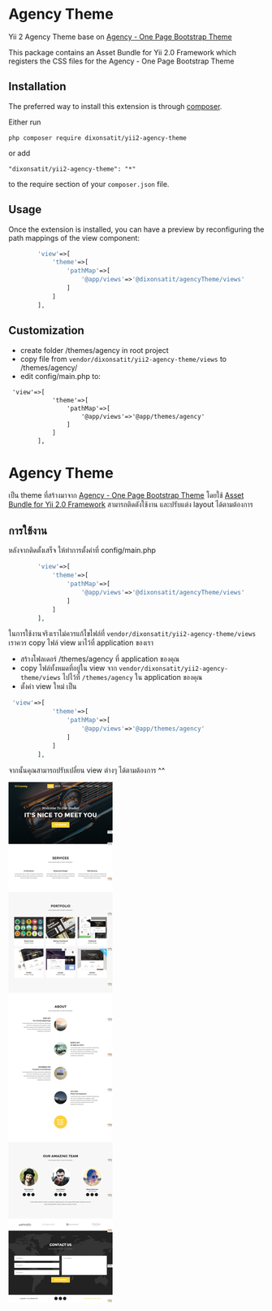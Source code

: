 
Agency Theme
============
Yii 2  Agency Theme base on [Agency - One Page Bootstrap Theme](http://startbootstrap.com/template-overviews/agency/)

This package contains an Asset Bundle for Yii 2.0 Framework which registers the CSS files for the Agency - One Page Bootstrap Theme

Installation
------------

The preferred way to install this extension is through [composer](http://getcomposer.org/download/).

Either run

```
php composer require dixonsatit/yii2-agency-theme
```

or add

```
"dixonsatit/yii2-agency-theme": "*"
```

to the require section of your `composer.json` file.


Usage
-----

Once the extension is installed, you can have a preview by reconfiguring the path mappings of the view component:

```php
        'view'=>[
            'theme'=>[
                'pathMap'=>[
                    '@app/views'=>'@dixonsatit/agencyTheme/views'
                ]
            ]
        ],
```

Customization
-------------
- create folder /themes/agency in root project
- copy file from  `vendor/dixonsatit/yii2-agency-theme/views`  to /themes/agency/
- edit config/main.php  to:

```
 'view'=>[
            'theme'=>[
                'pathMap'=>[
                    '@app/views'=>'@app/themes/agency'
                ]
            ]
        ],
```

Agency Theme
============
เป็น theme ที่สร้างมาจาก [Agency - One Page Bootstrap Theme](http://startbootstrap.com/template-overviews/agency/) โดยใช้ [Asset Bundle for Yii 2.0 Framework](http://www.yiiframework.com/doc-2.0/guide-structure-assets.html)
สามารถติดตังใช้งาน และปรับแต่ง layout ได้ตามต้องการ

การใช้งาน
---------
หลังจากติดตั้งเสร็จ ให้ทำการตั้งค่าที่ config/main.php 

```php
        'view'=>[
            'theme'=>[
                'pathMap'=>[
                    '@app/views'=>'@dixonsatit/agencyTheme/views'
                ]
            ]
        ],
```

ในการใช้งานจริงเราไม่ควรแก้ไขไฟล์ที่ `vendor/dixonsatit/yii2-agency-theme/views` เราควร copy ไฟล์ view มาไว้ที่ application ของเรา

- สร้างโฟลเดอร์ /themes/agency ที่ application ของคุณ
- copy ไฟล์ทั้งหมดที่อยู่ใน view จาก `vendor/dixonsatit/yii2-agency-theme/views` ไปไว้ที่ `/themes/agency` ใน application ของคุณ
- ตั้งค่า view ใหม่ เป็น

```php
 'view'=>[
            'theme'=>[
                'pathMap'=>[
                    '@app/views'=>'@app/themes/agency'
                ]
            ]
        ],
```

จากนั้นคุณสามารถปรับเปลี่ยน view ต่างๆ ได้ตามต้องการ ^^

![](/dist/img/screencapture-yii2-agency-theme.png)


